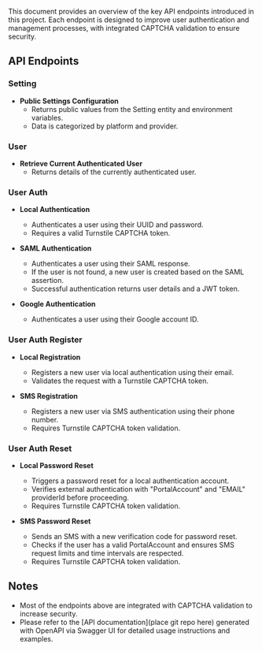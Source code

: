 This document provides an overview of the key API endpoints introduced in this project. Each endpoint is designed to
improve user authentication and management processes, with integrated CAPTCHA validation to ensure security.

## API Endpoints

### Setting

- **Public Settings Configuration**
    - Returns public values from the Setting entity and environment variables.
    - Data is categorized by platform and provider.

### User

- **Retrieve Current Authenticated User**
    - Returns details of the currently authenticated user.

### User Auth

- **Local Authentication**
    - Authenticates a user using their UUID and password.
    - Requires a valid Turnstile CAPTCHA token.

- **SAML Authentication**
    - Authenticates a user using their SAML response.
    - If the user is not found, a new user is created based on the SAML assertion.
    - Successful authentication returns user details and a JWT token.

- **Google Authentication**
    - Authenticates a user using their Google account ID.

### User Auth Register

- **Local Registration**
    - Registers a new user via local authentication using their email.
    - Validates the request with a Turnstile CAPTCHA token.

- **SMS Registration**
    - Registers a new user via SMS authentication using their phone number.
    - Requires Turnstile CAPTCHA token validation.

### User Auth Reset

- **Local Password Reset**
    - Triggers a password reset for a local authentication account.
    - Verifies external authentication with "PortalAccount" and "EMAIL" providerId before proceeding.
    - Requires Turnstile CAPTCHA token validation.

- **SMS Password Reset**
    - Sends an SMS with a new verification code for password reset.
    - Checks if the user has a valid PortalAccount and ensures SMS request limits and time intervals are respected.
    - Requires Turnstile CAPTCHA token validation.

## Notes

- Most of the endpoints above are integrated with CAPTCHA validation to increase security.
- Please refer to the [API documentation](place git repo here) generated with OpenAPI via Swagger UI for detailed usage
  instructions and examples.
